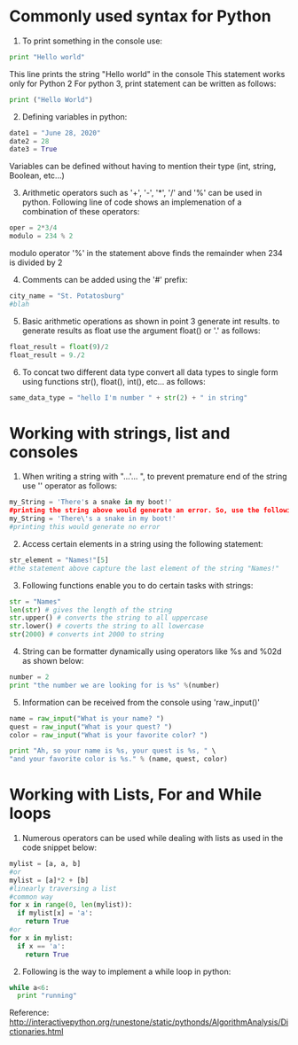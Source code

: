 # Commonly used syntax for Python
1. To print something in the console use:
```python
print "Hello world"
```
This line prints the string "Hello world" in the console
This statement works only for Python 2
For python 3, print statement can be written as follows:
```python
print ("Hello World")
```
2. Defining variables in python:
```python
date1 = "June 28, 2020"
date2 = 28
date3 = True
```
Variables can be defined without having to mention their type (int, string, Boolean, etc...)

3. Arithmetic operators such as '+', '-', '\*', '/' and '%' can be used in python. Following line of code shows an implemenation of a combination of these operators:
```python
oper = 2*3/4
modulo = 234 % 2
```
modulo operator '%' in the statement above finds the remainder when 234 is divided by 2

4. Comments can be added using the '\#' prefix:
```python
city_name = "St. Potatosburg"
#blah
```
5. Basic arithmetic operations as shown in point 3 generate int results. to generate results as float use the argument float() or '.' as follows:
```python
float_result = float(9)/2
float_result = 9./2
```
6. To concat two different data type convert all data types to single form using functions str(), float(), int(), etc... as follows:
```python
same_data_type = "hello I'm number " + str(2) + " in string"
```
# Working with strings, list and consoles

1. When writing a string with "...'... ", to prevent premature end of the string use '\' operator as follows:
```python
my_String = 'There's a snake in my boot!'
#printing the string above would generate an error. So, use the following form instead
my_String = 'There\'s a snake in my boot!'
#printing this would generate no error
```
2. Access certain elements in a string using the following statement:
```python
str_element = "Names!"[5]
#the statement above capture the last element of the string "Names!"
```

3. Following functions enable you to do certain tasks with strings:
```python
str = "Names"
len(str) # gives the length of the string
str.upper() # converts the string to all uppercase
str.lower() # coverts the string to all lowercase
str(2000) # converts int 2000 to string
```

4. String can be formatter dynamically using operators like %s and %02d as shown below:
```python
number = 2
print "the number we are looking for is %s" %(number)
```
5. Information can be received from the console using 'raw_input()'
```python
name = raw_input("What is your name? ")
quest = raw_input("What is your quest? ")
color = raw_input("What is your favorite color? ")

print "Ah, so your name is %s, your quest is %s, " \
"and your favorite color is %s." % (name, quest, color)
```
# Working with Lists, For and While loops

1. Numerous operators can be used while dealing with lists as used in the code snippet below:
```python
mylist = [a, a, b]
#or
mylist = [a]*2 + [b]
#linearly traversing a list
#common way
for x in range(0, len(mylist)):
  if mylist[x] = 'a':
    return True
#or
for x in mylist:
  if x == 'a':
    return True
```

2. Following is the way to implement a while loop in python:
```python
while a<6:
  print "running"
```

Reference: http://interactivepython.org/runestone/static/pythonds/AlgorithmAnalysis/Dictionaries.html
